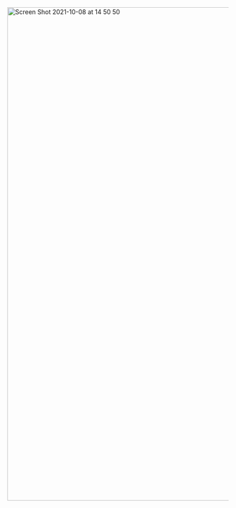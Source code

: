 <img width="1122" alt="Screen Shot 2021-10-08 at 14 50 50" src="https://user-images.githubusercontent.com/88915109/136511307-93fa649e-2000-4215-9ec8-41a4ea2463ae.png">